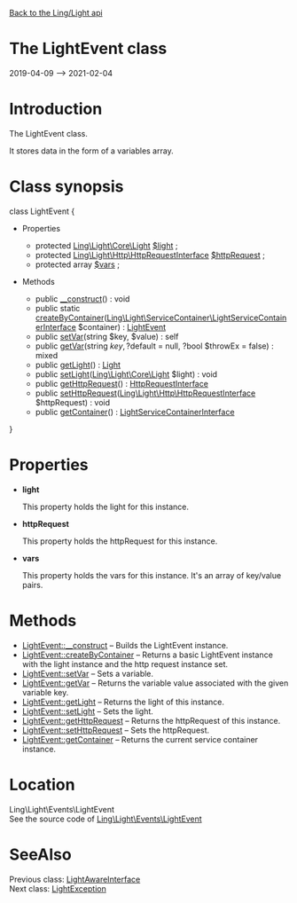 [Back to the Ling/Light api](https://github.com/lingtalfi/Light/blob/master/doc/api/Ling/Light.md)



The LightEvent class
================
2019-04-09 --> 2021-02-04






Introduction
============

The LightEvent class.

It stores data in the form of a variables array.



Class synopsis
==============


class <span class="pl-k">LightEvent</span>  {

- Properties
    - protected [Ling\Light\Core\Light](https://github.com/lingtalfi/Light/blob/master/doc/api/Ling/Light/Core/Light.md) [$light](#property-light) ;
    - protected [Ling\Light\Http\HttpRequestInterface](https://github.com/lingtalfi/Light/blob/master/doc/api/Ling/Light/Http/HttpRequestInterface.md) [$httpRequest](#property-httpRequest) ;
    - protected array [$vars](#property-vars) ;

- Methods
    - public [__construct](https://github.com/lingtalfi/Light/blob/master/doc/api/Ling/Light/Events/LightEvent/__construct.md)() : void
    - public static [createByContainer](https://github.com/lingtalfi/Light/blob/master/doc/api/Ling/Light/Events/LightEvent/createByContainer.md)([Ling\Light\ServiceContainer\LightServiceContainerInterface](https://github.com/lingtalfi/Light/blob/master/doc/api/Ling/Light/ServiceContainer/LightServiceContainerInterface.md) $container) : [LightEvent](https://github.com/lingtalfi/Light/blob/master/doc/api/Ling/Light/Events/LightEvent.md)
    - public [setVar](https://github.com/lingtalfi/Light/blob/master/doc/api/Ling/Light/Events/LightEvent/setVar.md)(string $key, $value) : self
    - public [getVar](https://github.com/lingtalfi/Light/blob/master/doc/api/Ling/Light/Events/LightEvent/getVar.md)(string $key, ?$default = null, ?bool $throwEx = false) : mixed
    - public [getLight](https://github.com/lingtalfi/Light/blob/master/doc/api/Ling/Light/Events/LightEvent/getLight.md)() : [Light](https://github.com/lingtalfi/Light/blob/master/doc/api/Ling/Light/Core/Light.md)
    - public [setLight](https://github.com/lingtalfi/Light/blob/master/doc/api/Ling/Light/Events/LightEvent/setLight.md)([Ling\Light\Core\Light](https://github.com/lingtalfi/Light/blob/master/doc/api/Ling/Light/Core/Light.md) $light) : void
    - public [getHttpRequest](https://github.com/lingtalfi/Light/blob/master/doc/api/Ling/Light/Events/LightEvent/getHttpRequest.md)() : [HttpRequestInterface](https://github.com/lingtalfi/Light/blob/master/doc/api/Ling/Light/Http/HttpRequestInterface.md)
    - public [setHttpRequest](https://github.com/lingtalfi/Light/blob/master/doc/api/Ling/Light/Events/LightEvent/setHttpRequest.md)([Ling\Light\Http\HttpRequestInterface](https://github.com/lingtalfi/Light/blob/master/doc/api/Ling/Light/Http/HttpRequestInterface.md) $httpRequest) : void
    - public [getContainer](https://github.com/lingtalfi/Light/blob/master/doc/api/Ling/Light/Events/LightEvent/getContainer.md)() : [LightServiceContainerInterface](https://github.com/lingtalfi/Light/blob/master/doc/api/Ling/Light/ServiceContainer/LightServiceContainerInterface.md)

}




Properties
=============

- <span id="property-light"><b>light</b></span>

    This property holds the light for this instance.
    
    

- <span id="property-httpRequest"><b>httpRequest</b></span>

    This property holds the httpRequest for this instance.
    
    

- <span id="property-vars"><b>vars</b></span>

    This property holds the vars for this instance.
    It's an array of key/value pairs.
    
    



Methods
==============

- [LightEvent::__construct](https://github.com/lingtalfi/Light/blob/master/doc/api/Ling/Light/Events/LightEvent/__construct.md) &ndash; Builds the LightEvent instance.
- [LightEvent::createByContainer](https://github.com/lingtalfi/Light/blob/master/doc/api/Ling/Light/Events/LightEvent/createByContainer.md) &ndash; Returns a basic LightEvent instance with the light instance and the http request instance set.
- [LightEvent::setVar](https://github.com/lingtalfi/Light/blob/master/doc/api/Ling/Light/Events/LightEvent/setVar.md) &ndash; Sets a variable.
- [LightEvent::getVar](https://github.com/lingtalfi/Light/blob/master/doc/api/Ling/Light/Events/LightEvent/getVar.md) &ndash; Returns the variable value associated with the given variable key.
- [LightEvent::getLight](https://github.com/lingtalfi/Light/blob/master/doc/api/Ling/Light/Events/LightEvent/getLight.md) &ndash; Returns the light of this instance.
- [LightEvent::setLight](https://github.com/lingtalfi/Light/blob/master/doc/api/Ling/Light/Events/LightEvent/setLight.md) &ndash; Sets the light.
- [LightEvent::getHttpRequest](https://github.com/lingtalfi/Light/blob/master/doc/api/Ling/Light/Events/LightEvent/getHttpRequest.md) &ndash; Returns the httpRequest of this instance.
- [LightEvent::setHttpRequest](https://github.com/lingtalfi/Light/blob/master/doc/api/Ling/Light/Events/LightEvent/setHttpRequest.md) &ndash; Sets the httpRequest.
- [LightEvent::getContainer](https://github.com/lingtalfi/Light/blob/master/doc/api/Ling/Light/Events/LightEvent/getContainer.md) &ndash; Returns the current service container instance.





Location
=============
Ling\Light\Events\LightEvent<br>
See the source code of [Ling\Light\Events\LightEvent](https://github.com/lingtalfi/Light/blob/master/Events/LightEvent.php)



SeeAlso
==============
Previous class: [LightAwareInterface](https://github.com/lingtalfi/Light/blob/master/doc/api/Ling/Light/Core/LightAwareInterface.md)<br>Next class: [LightException](https://github.com/lingtalfi/Light/blob/master/doc/api/Ling/Light/Exception/LightException.md)<br>
